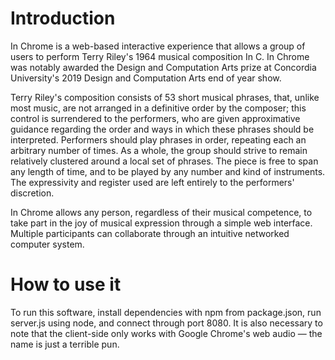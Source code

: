 # Introduction
In Chrome is a web-based interactive experience that allows a group of users to perform Terry Riley's 1964 musical composition In C. In Chrome was notably awarded the Design and Computation Arts prize at Concordia University's 2019 Design and Computation Arts end of year show.

Terry Riley's composition consists of 53 short musical phrases, that, unlike most music, are not arranged in a definitive order by the composer; this control is surrendered to the performers, who are given approximative guidance regarding the order and ways in which these phrases should be interpreted. Performers should play phrases in order, repeating each an arbitrary number of times. As a whole, the group should strive to remain relatively clustered around a local set of phrases. The piece is free to span any length of time, and to be played by any number and kind of instruments. The expressivity and register used are left entirely to the performers' discretion.

In Chrome allows any person, regardless of their musical competence, to take part in the joy of musical expression through a simple web interface. Multiple participants can collaborate through an intuitive networked computer system.

# How to use it
To run this software, install dependencies with npm from package.json, run server.js using node, and connect through port 8080. It is also necessary to note that the client-side only works with Google Chrome's web audio — the name is just a terrible pun.